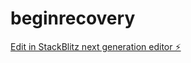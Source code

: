 # beginrecovery

[Edit in StackBlitz next generation editor ⚡️](https://stackblitz.com/~/github.com/parlakyan/beginrecovery)
